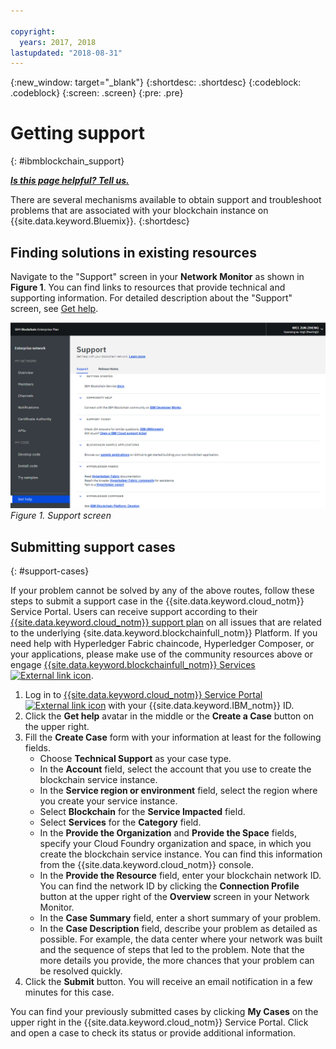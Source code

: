 ```yaml
---

copyright:
  years: 2017, 2018
lastupdated: "2018-08-31"
---
```


{:new_window: target="_blank"}
{:shortdesc: .shortdesc}
{:codeblock: .codeblock}
{:screen: .screen}
{:pre: .pre}


# Getting support
{: #ibmblockchain_support}


***[Is this page helpful? Tell us.](https://www.surveygizmo.com/s3/4501493/IBM-Blockchain-Documentation)***


There are several mechanisms available to obtain support and troubleshoot problems that are associated with your blockchain instance on {{site.data.keyword.Bluemix}}.
{:shortdesc}


## Finding solutions in existing resources

Navigate to the "Support" screen in your **Network Monitor** as shown in **Figure 1**. You can find links to resources that provide technical and supporting information. For detailed description about the "Support" screen, see [Get help](v10_dashboard.html#support).

![Support screen](images/support.png "Support screen")
*Figure 1. Support screen*


## Submitting support cases
{: #support-cases}

If your problem cannot be solved by any of the above routes, follow these steps to submit a support case in the {{site.data.keyword.cloud_notm}} Service Portal. Users can receive support according to their [{{site.data.keyword.cloud_notm}} support plan](https://console.bluemix.net/docs/get-support/index.html#support-plans) on all issues that are related to the underlying {site.data.keyword.blockchainfull_notm}} Platform. If you need help with Hyperledger Fabric chaincode, Hyperledger Composer, or your applications, please make use of the community resources above or engage [{{site.data.keyword.blockchainfull_notm}} Services ![External link icon](images/external_link.svg "External link icon")](https://www.ibm.com/blockchain/services).

1. Log in to [{{site.data.keyword.cloud_notm}} Service Portal ![External link icon](images/external_link.svg "External link icon")](https://ibm.biz/ibmcloudsupport) with your {{site.data.keyword.IBM_notm}} ID.
2. Click the **Get help** avatar in the middle or the **Create a Case** button on the upper right.
3. Fill the **Create Case** form with your information at least for the following fields.  
    - Choose **Technical Support** as your case type.
    - In the **Account** field, select the account that you use to create the blockchain service instance.
    - In the **Service region or environment** field, select the region where you create your service instance.
    - Select **Blockchain** for the **Service Impacted** field.
    - Select **Services** for the **Category** field.
    - In the **Provide the Organization** and **Provide the Space** fields, specify your Cloud Foundry organization and space, in which you create the blockchain service instance.  You can find this information from the {{site.data.keyword.cloud_notm}} console.
    - In the **Provide the Resource** field, enter your blockchain network ID. You can find the network ID by clicking the **Connection Profile** button at the upper right of the **Overview** screen in your Network Monitor.
    - In the **Case Summary** field, enter a short summary of your problem.
    - In the **Case Description** field, describe your problem as detailed as possible.  For example, the data center where your network was built and the sequence of steps that led to the problem.  Note that the more details you provide, the more chances that your problem can be resolved quickly.
4. Click the **Submit** button.  You will receive an email notification in a few minutes for this case.


You can find your previously submitted cases by clicking **My Cases** on the upper right in the {{site.data.keyword.cloud_notm}} Service Portal.  Click and open a case to check its status or provide additional information.

